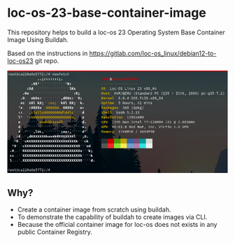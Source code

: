 # loc-os-23-base-container-image

This repository helps to build a loc-os 23 Operating System Base Container Image Using Buildah.

Based on the instructions in https://gitlab.com/loc-os_linux/debian12-to-loc-os23 git repo.

![Podman Run loc-os](img/podman-run-loc-os-neofetch.png)

## Why?

* Create a container image from scratch using buildah.
* To demonstrate the capability of buildah to create images via CLI.
* Because the official container image for loc-os does not exists in any public Container Registry.

